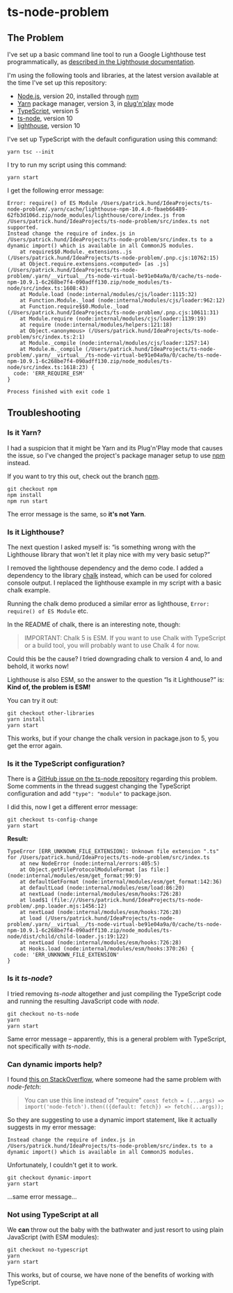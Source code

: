 # ts-node-problem

## The Problem

I've set up a basic command line tool to run a Google Lighthouse test
programmatically, as
[described in the Lighthouse documentation](https://github.com/GoogleChrome/lighthouse/blob/main/docs/readme.md).

I'm using the following tools and libraries, at the latest version available at
the time I've set up this repository:

- [Node.js](https://nodejs.org/en), version 20, installed through
  [nvm](https://github.com/nvm-sh/nvm)
- [Yarn](https://yarnpkg.com/) package manager, version 3, in
  [plug'n'play](https://yarnpkg.com/features/pnp#initializing-pnp) mode
- [TypeScript](https://www.typescriptlang.org/), version 5
- [ts-node](https://github.com/TypeStrong/ts-node), version 10
- [lighthouse](https://github.com/GoogleChrome/lighthouse#readme), version 10

I've set up TypeScript with the default configuration using this command:

```
yarn tsc --init
```

I try to run my script using this command:

```
yarn start
```

I get the following error message:

```
Error: require() of ES Module /Users/patrick.hund/IdeaProjects/ts-node-problem/.yarn/cache/lighthouse-npm-10.4.0-fbaeb66489-62fb3d106d.zip/node_modules/lighthouse/core/index.js from /Users/patrick.hund/IdeaProjects/ts-node-problem/src/index.ts not supported.
Instead change the require of index.js in /Users/patrick.hund/IdeaProjects/ts-node-problem/src/index.ts to a dynamic import() which is available in all CommonJS modules.
    at require$$0.Module._extensions..js (/Users/patrick.hund/IdeaProjects/ts-node-problem/.pnp.cjs:10762:15)
    at Object.require.extensions.<computed> [as .js] (/Users/patrick.hund/IdeaProjects/ts-node-problem/.yarn/__virtual__/ts-node-virtual-be91e04a9a/0/cache/ts-node-npm-10.9.1-6c268be7f4-090adff130.zip/node_modules/ts-node/src/index.ts:1608:43)
    at Module.load (node:internal/modules/cjs/loader:1115:32)
    at Function.Module._load (node:internal/modules/cjs/loader:962:12)
    at Function.require$$0.Module._load (/Users/patrick.hund/IdeaProjects/ts-node-problem/.pnp.cjs:10611:31)
    at Module.require (node:internal/modules/cjs/loader:1139:19)
    at require (node:internal/modules/helpers:121:18)
    at Object.<anonymous> (/Users/patrick.hund/IdeaProjects/ts-node-problem/src/index.ts:2:1)
    at Module._compile (node:internal/modules/cjs/loader:1257:14)
    at Module.m._compile (/Users/patrick.hund/IdeaProjects/ts-node-problem/.yarn/__virtual__/ts-node-virtual-be91e04a9a/0/cache/ts-node-npm-10.9.1-6c268be7f4-090adff130.zip/node_modules/ts-node/src/index.ts:1618:23) {
  code: 'ERR_REQUIRE_ESM'
}

Process finished with exit code 1
```

## Troubleshooting

### Is it Yarn?

I had a suspicion that it might be Yarn and its Plug'n'Play mode that causes the
issue, so I've changed the project's package manager setup to use
[npm](https://www.npmjs.com/) instead.

If you want to try this out, check out the branch
[npm](https://github.com/pahund/ts-node-problem/tree/npm).

```
git checkout npm
npm install
npm run start
```

The error message is the same, so **it's not Yarn**.

### Is it Lighthouse?

The next question I asked myself is: “is something wrong with the Lighthouse
library that won't let it play nice with my very basic setup?”

I removed the lighthouse dependency and the demo code. I added a dependency to
the library [chalk](https://www.npmjs.com/package/chalk) instead, which can be
used for colored console output. I replaced the lighthouse example in my script
with a basic chalk example.

Running the chalk demo produced a similar error as lighthouse,
`Error: require() of ES Module` etc.

In the README of chalk, there is an interesting note, though:

> IMPORTANT: Chalk 5 is ESM. If you want to use Chalk with TypeScript or a build
> tool, you will probably want to use Chalk 4 for now.

Could this be the cause? I tried downgrading chalk to version 4 and, lo and
behold, it works now!

Lighthouse is also ESM, so the answer to the question “Is it Lighthouse?” is:
**Kind of, the problem is ESM!**

You can try it out:

```
git checkout other-libraries
yarn install
yarn start
```

This works, but if your change the chalk version in package.json to 5, you get
the error again.

### Is it the TypeScript configuration?

There is a
[GitHub issue on the ts-node repository](https://github.com/TypeStrong/ts-node/issues/935)
regarding this problem. Some comments in the thread suggest changing the
TypeScript configuration and add `"type": "module"` to package.json.

I did this, now I get a different error message:

```
git checkout ts-config-change
yarn start
```

**Result:**

```
TypeError [ERR_UNKNOWN_FILE_EXTENSION]: Unknown file extension ".ts" for /Users/patrick.hund/IdeaProjects/ts-node-problem/src/index.ts
    at new NodeError (node:internal/errors:405:5)
    at Object.getFileProtocolModuleFormat [as file:] (node:internal/modules/esm/get_format:99:9)
    at defaultGetFormat (node:internal/modules/esm/get_format:142:36)
    at defaultLoad (node:internal/modules/esm/load:86:20)
    at nextLoad (node:internal/modules/esm/hooks:726:28)
    at load$1 (file:///Users/patrick.hund/IdeaProjects/ts-node-problem/.pnp.loader.mjs:1456:12)
    at nextLoad (node:internal/modules/esm/hooks:726:28)
    at load (/Users/patrick.hund/IdeaProjects/ts-node-problem/.yarn/__virtual__/ts-node-virtual-be91e04a9a/0/cache/ts-node-npm-10.9.1-6c268be7f4-090adff130.zip/node_modules/ts-node/dist/child/child-loader.js:19:122)
    at nextLoad (node:internal/modules/esm/hooks:726:28)
    at Hooks.load (node:internal/modules/esm/hooks:370:26) {
  code: 'ERR_UNKNOWN_FILE_EXTENSION'
}
```

### Is it _ts-node_?

I tried removing _ts-node_ altogether and just compiling the TypeScript code and
running the resulting JavaScript code with _node_.

```
git checkout no-ts-node
yarn
yarn start
```

Same error message – apparently, this is a general problem with TypeScript, not
specifically with _ts-node_.

### Can dynamic imports help?

I found [this on StackOverflow](https://stackoverflow.com/a/75281896/1253156),
where someone had the same problem with _node-fetch_:

> You can use this line instead of "require"
> `const fetch = (...args) => import('node-fetch').then(({default: fetch}) => fetch(...args));`

So they are suggesting to use a dynamic import statement, like it actually suggests in my error message:

```
Instead change the require of index.js in /Users/patrick.hund/IdeaProjects/ts-node-problem/src/index.ts to a dynamic import() which is available in all CommonJS modules.
```

Unfortunately, I couldn't get it to work.

```
git checkout dynamic-import
yarn start
```

…same error message…

### Not using TypeScript at all

We **can** throw out the baby with the bathwater and just resort to using plain JavaScript (with ESM modules):

```
git checkout no-typescript
yarn
yarn start
```

This works, but of course, we have none of the benefits of working with TypeScript.
